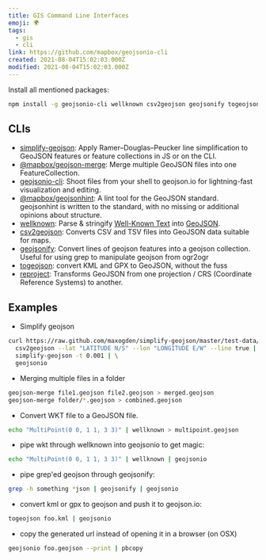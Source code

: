 ```yaml
---
title: GIS Command Line Interfaces
emoji: 🌍
tags:
  - gis
  - cli
link: https://github.com/mapbox/geojsonio-cli
created: 2021-08-04T15:02:03.000Z
modified: 2021-08-04T15:02:03.000Z
---
```


Install all mentioned packages:

```sh
npm install -g geojsonio-cli wellknown csv2geojson geojsonify togeojson simplify-geojson reproject @mapbox/geojsonhint @mapbox/geojson-merge
```

## CLIs

- [simplify-geojson](https://github.com/mapbox/geojsonio-cli): Apply Ramer–Douglas–Peucker line simplification to GeoJSON features or feature collections in JS or on the CLI.
- [@mapbox/geojson-merge](https://github.com/mapbox/geojson-merge): Merge multiple GeoJSON files into one FeatureCollection.
- [geojsonio-cli](https://github.com/mapbox/geojsonio-cli): Shoot files from your shell to geojson.io for lightning-fast visualization and editing.
- [@mapbox/geojsonhint](https://github.com/mapbox/geojsonhint): A lint tool for the GeoJSON standard. geojsonhint is written to the standard, with no missing or additional opinions about structure.
- [wellknown](https://github.com/mapbox/wellknown): Parse & stringify [Well-Known Text](http://en.wikipedia.org/wiki/Well-known_text) into [GeoJSON](http://www.geojson.org/).
- [csv2geojson](https://github.com/mapbox/csv2geojson): Converts CSV and TSV files into GeoJSON data suitable for maps.
- [geojsonify](https://github.com/blackmad/geojsonify): Convert lines of geojson features into a geojson collection. Useful for using grep to manipulate geojson from ogr2ogr
- [togeojson](https://github.com/mapbox/togeojson): convert KML and GPX to GeoJSON, without the fuss
- [reproject](https://github.com/perliedman/reproject): Transforms GeoJSON from one projection / CRS (Coordinate Reference Systems) to another.

## Examples

- Simplify geojson

```sh
curl https://raw.github.com/maxogden/simplify-geojson/master/test-data/oakland-route.csv | \
  csv2geojson --lat "LATITUDE N/S" --lon "LONGITUDE E/W" --line true | \
  simplify-geojson -t 0.001 | \
  geojsonio
```

- Merging multiple files in a folder

```sh
geojson-merge file1.geojson file2.geojson > merged.geojson
geojson-merge folder/*.geojson > combined.geojson
```

- Convert WKT file to a GeoJSON file.

```sh
echo "MultiPoint(0 0, 1 1, 3 3)" | wellknown > multipoint.geojson
```

- pipe wkt through wellknown into geojsonio to get magic:

```sh
echo "MultiPoint(0 0, 1 1, 3 3)" | wellknown | geojsonio
```

- pipe grep'ed geojson through geojsonify:

```sh
grep -h something *json | geojsonify | geojsonio
```

- convert kml or gpx to geojson and push it to geojson.io:

```sh
togeojson foo.kml | geojsonio
```

- copy the generated url instead of opening it in a browser (on OSX)

```sh
geojsonio foo.geojson --print | pbcopy
```
